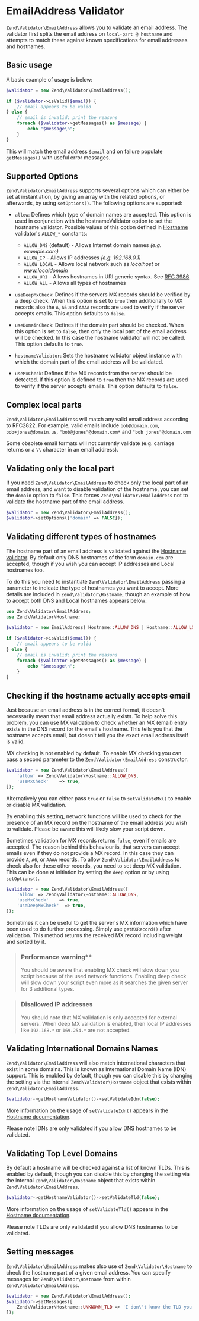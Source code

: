 # EmailAddress Validator

`Zend\Validator\EmailAddress` allows you to validate an email address. The
validator first splits the email address on `local-part @ hostname` and attempts
to match these against known specifications for email addresses and hostnames.

## Basic usage

A basic example of usage is below:

```php
$validator = new Zend\Validator\EmailAddress();

if ($validator->isValid($email)) {
    // email appears to be valid
} else {
    // email is invalid; print the reasons
    foreach ($validator->getMessages() as $message) {
        echo "$message\n";
    }
}
```

This will match the email address `$email` and on failure populate
`getMessages()` with useful error messages.

## Supported Options

`Zend\Validator\EmailAddress` supports several options which can either be set
at instantiation, by giving an array with the related options, or afterwards, by
using `setOptions()`. The following options are supported:

- `allow`: Defines which type of domain names are accepted. This option is used
  in conjunction with the hostnameValidator option to set the hostname validator. 
  Possible values of this option defined in [Hostname](hostname.md) validator's 
  `ALLOW_*` constants:
    - `ALLOW_DNS` (default) - Allows Internet domain names _(e.g. example.com)_
    - `ALLOW_IP` - Allows IP addresses _(e.g. 192.168.0.1)_
    - `ALLOW_LOCAL` - Allows local network such as _localhost_ or _www.localdomain_
    - `ALLOW_URI`  - Allows hostnames in URI generic syntax. See [RFC 3986](https://www.ietf.org/rfc/rfc3986.txt)
    - `ALLOW_ALL` - Allows all types of hostnames
    
- `useDeepMxCheck`: Defines if the servers MX records should be verified by a deep check.
  When this option is set to `true` then additionally to MX records also the `A`,
  `A6` and `AAAA` records are used to verify if the server accepts emails. This
  option defaults to `false`.
- `useDomainCheck`: Defines if the domain part should be checked. When this option is
  set to `false`, then only the local part of the email address will be checked.
  In this case the hostname validator will not be called. This option defaults
  to `true`.
- `hostnameValidator`: Sets the hostname validator object instance with which the
  domain part of the email address will be validated.
- `useMxCheck`: Defines if the MX records from the server should be detected. If this
  option is defined to `true` then the MX records are used to verify if the
  server accepts emails. This option defaults to `false`.


## Complex local parts

`Zend\Validator\EmailAddress` will match any valid email address according to
RFC2822. For example, valid emails include `bob@domain.com`,
`bob+jones@domain.us`, `"bob@jones"@domain.com*` and `"bob jones"@domain.com`

Some obsolete email formats will not currently validate (e.g. carriage returns
or a `\\` character in an email address).

## Validating only the local part

If you need `Zend\Validator\EmailAddress` to check only the local part of an
email address, and want to disable validation of the hostname, you can set the
`domain` option to `false`. This forces `Zend\Validator\EmailAddress` not to
validate the hostname part of the email address.

```php
$validator = new Zend\Validator\EmailAddress();
$validator->setOptions(['domain' => FALSE]);
```

## Validating different types of hostnames

The hostname part of an email address is validated against the [Hostname validator](hostname.md).
By default only DNS hostnames of the form `domain.com` are accepted, though if
you wish you can accept IP addresses and Local hostnames too.

To do this you need to instantiate `Zend\Validator\EmailAddress` passing a
parameter to indicate the type of hostnames you want to accept. More details are
included in `Zend\Validator\Hostname`, though an example of how to accept both
DNS and Local hostnames appears below:

```php
use Zend\Validator\EmailAddress;
use Zend\Validator\Hostname;

$validator = new EmailAddress( Hostname::ALLOW_DNS | Hostname::ALLOW_LOCAL);

if ($validator->isValid($email)) {
    // email appears to be valid
} else {
    // email is invalid; print the reasons
    foreach ($validator->getMessages() as $message) {
        echo "$message\n";
    }
}
```

## Checking if the hostname actually accepts email

Just because an email address is in the correct format, it doesn't necessarily
mean that email address actually exists. To help solve this problem, you can use
MX validation to check whether an MX (email) entry exists in the DNS record for
the email's hostname. This tells you that the hostname accepts email, but
doesn't tell you the exact email address itself is valid.

MX checking is not enabled by default. To enable MX checking you can pass a
second parameter to the `Zend\Validator\EmailAddress` constructor.

```php
$validator = new Zend\Validator\EmailAddress([
    'allow' => Zend\Validator\Hostname::ALLOW_DNS,
    'useMxCheck'    => true,
]);
```

Alternatively you can either pass `true` or `false` to `setValidateMx()` to
enable or disable MX validation.

By enabling this setting, network functions will be used to check for the
presence of an MX record on the hostname of the email address you wish to
validate. Please be aware this will likely slow your script down.

Sometimes validation for MX records returns `false`, even if emails are
accepted. The reason behind this behaviour is, that servers can accept emails
even if they do not provide a MX record. In this case they can provide `A`,
`A6`, or `AAAA` records. To allow `Zend\Validator\EmailAddress` to check also
for these other records, you need to set deep MX validation. This can be done at
initiation by setting the `deep` option or by using `setOptions()`.

```php
$validator = new Zend\Validator\EmailAddress([
    'allow' => Zend\Validator\Hostname::ALLOW_DNS,
    'useMxCheck'    => true,
    'useDeepMxCheck'  => true,
]);
```

Sometimes it can be useful to get the server's MX information which have been
used to do further processing. Simply use `getMXRecord()` after validation. This
method returns the received MX record including weight and sorted by it.

> ### Performance warning**
>
> You should be aware that enabling MX check will slow down you script because
> of the used network functions. Enabling deep check will slow down your script
> even more as it searches the given server for 3 additional types.

> ### Disallowed IP addresses
>
> You should note that MX validation is only accepted for external servers. When
> deep MX validation is enabled, then local IP addresses like `192.168.*` or
> `169.254.*` are not accepted.

## Validating International Domains Names

`Zend\Validator\EmailAddress` will also match international characters that
exist in some domains. This is known as International Domain Name (IDN) support.
This is enabled by default, though you can disable this by changing the setting
via the internal `Zend\Validator\Hostname` object that exists within
`Zend\Validator\EmailAddress`.

```php
$validator->getHostnameValidator()->setValidateIdn(false);
```

More information on the usage of `setValidateIdn()` appears in the
[Hostname documentation](hostname.md).

Please note IDNs are only validated if you allow DNS hostnames to be validated.

## Validating Top Level Domains

By default a hostname will be checked against a list of known TLDs. This is
enabled by default, though you can disable this by changing the setting via the
internal `Zend\Validator\Hostname` object that exists within
`Zend\Validator\EmailAddress`.

```php
$validator->getHostnameValidator()->setValidateTld(false);
```

More information on the usage of `setValidateTld()` appears in the
[Hostname documentation](hostname.md).

Please note TLDs are only validated if you allow DNS hostnames to be validated.

## Setting messages

`Zend\Validator\EmailAddress` makes also use of `Zend\Validator\Hostname` to
check the hostname part of a given email address. You can specify messages for
`Zend\Validator\Hostname` from within `Zend\Validator\EmailAddress`.

```php
$validator = new Zend\Validator\EmailAddress();
$validator->setMessages([
    Zend\Validator\Hostname::UNKNOWN_TLD => 'I don\'t know the TLD you gave'
]);
```

